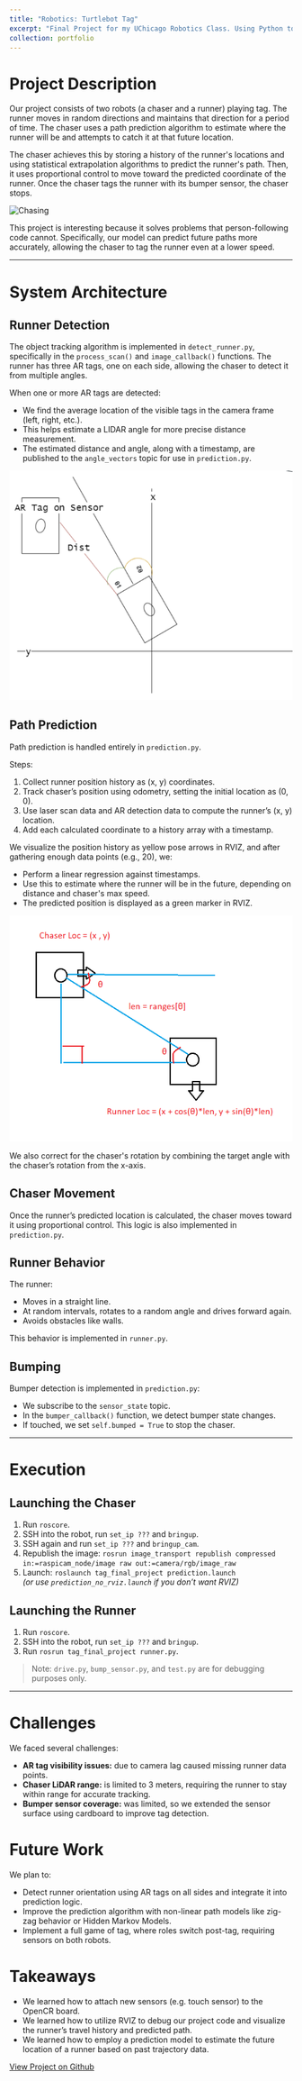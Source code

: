 ```yaml
---
title: "Robotics: Turtlebot Tag"
excerpt: "Final Project for my UChicago Robotics Class. Using Python to program two robots - a chaser and a runner - to play a game of tag with each other. Developed path prediction algorithm to predict runner's future location"
collection: portfolio
---
```



# Project Description

Our project consists of two robots (a chaser and a runner) playing tag. The runner moves in random directions and maintains that direction for a period of time. The chaser uses a path prediction algorithm to estimate where the runner will be and attempts to catch it at that future location.

The chaser achieves this by storing a history of the runner's locations and using statistical extrapolation algorithms to predict the runner's path. Then, it uses proportional control to move toward the predicted coordinate of the runner. Once the chaser tags the runner with its bumper sensor, the chaser stops.


![Chasing](_portfolio/files/chasing.gif)



This project is interesting because it solves problems that person-following code cannot. Specifically, our model can predict future paths more accurately, allowing the chaser to tag the runner even at a lower speed.

---

# System Architecture

## Runner Detection

The object tracking algorithm is implemented in `detect_runner.py`, specifically in the `process_scan()` and `image_callback()` functions. The runner has three AR tags, one on each side, allowing the chaser to detect it from multiple angles.

When one or more AR tags are detected:
- We find the average location of the visible tags in the camera frame (left, right, etc.).
- This helps estimate a LIDAR angle for more precise distance measurement.
- The estimated distance and angle, along with a timestamp, are published to the `angle_vectors` topic for use in `prediction.py`.

![Runner Detection](files/Runner_Detection.png)

## Path Prediction

Path prediction is handled entirely in `prediction.py`.

Steps:
1. Collect runner position history as (x, y) coordinates.
2. Track chaser’s position using odometry, setting the initial location as (0, 0).
3. Use laser scan data and AR detection data to compute the runner’s (x, y) location.
4. Add each calculated coordinate to a history array with a timestamp.

We visualize the position history as yellow pose arrows in RVIZ, and after gathering enough data points (e.g., 20), we:
- Perform a linear regression against timestamps.
- Use this to estimate where the runner will be in the future, depending on distance and chaser's max speed.
- The predicted position is displayed as a green marker in RVIZ.

![Path Prediction](files/Path_Prediction.png)

We also correct for the chaser's rotation by combining the target angle with the chaser’s rotation from the x-axis.

## Chaser Movement

Once the runner’s predicted location is calculated, the chaser moves toward it using proportional control. This logic is also implemented in `prediction.py`.

## Runner Behavior

The runner:
- Moves in a straight line.
- At random intervals, rotates to a random angle and drives forward again.
- Avoids obstacles like walls.

This behavior is implemented in `runner.py`.

## Bumping

Bumper detection is implemented in `prediction.py`:
- We subscribe to the `sensor_state` topic.
- In the `bumper_callback()` function, we detect bumper state changes.
- If touched, we set `self.bumped = True` to stop the chaser.

---

# Execution

## Launching the Chaser

1. Run `roscore`.
2. SSH into the robot, run `set_ip ???` and `bringup`.
3. SSH again and run `set_ip ???` and `bringup_cam`.
4. Republish the image: `rosrun image_transport republish compressed in:=raspicam_node/image raw out:=camera/rgb/image_raw`
5. Launch: `roslaunch tag_final_project prediction.launch`  
   *(or use `prediction_no_rviz.launch` if you don’t want RVIZ)*

## Launching the Runner

1. Run `roscore`.
2. SSH into the robot, run `set_ip ???` and `bringup`.
3. Run `rosrun tag_final_project runner.py`.

> Note: `drive.py`, `bump_sensor.py`, and `test.py` are for debugging purposes only.

---


# Challenges

We faced several challenges:

- **AR tag visibility issues:** due to camera lag caused missing runner data points.
- **Chaser LiDAR range:** is limited to 3 meters, requiring the runner to stay within range for accurate tracking.
- **Bumper sensor coverage:** was limited, so we extended the sensor surface using cardboard to improve tag detection.

# Future Work

We plan to:
- Detect runner orientation using AR tags on all sides and integrate it into prediction logic.
- Improve the prediction algorithm with non-linear path models like zig-zag behavior or Hidden Markov Models.
- Implement a full game of tag, where roles switch post-tag, requiring sensors on both robots.

# Takeaways

- We learned how to attach new sensors (e.g. touch sensor) to the OpenCR board.
- We learned how to utilize RVIZ to debug our project code and visualize the runner’s travel history and predicted path.
- We learned how to employ a prediction model to estimate the future location of a runner based on past trajectory data.


[View Project on Github](https://github.com/diogoviveiros/Tag_Final_Project)
